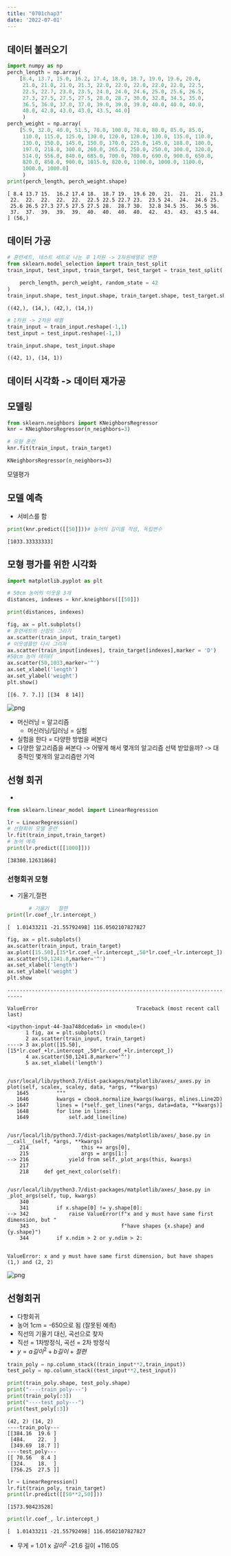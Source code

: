 ```yaml
---
title: "0701chap3"
date: '2022-07-01'
---
```


## 데이터 불러오기


```python
import numpy as np
perch_length = np.array(
    [8.4, 13.7, 15.0, 16.2, 17.4, 18.0, 18.7, 19.0, 19.6, 20.0, 
     21.0, 21.0, 21.0, 21.3, 22.0, 22.0, 22.0, 22.0, 22.0, 22.5, 
     22.5, 22.7, 23.0, 23.5, 24.0, 24.0, 24.6, 25.0, 25.6, 26.5, 
     27.3, 27.5, 27.5, 27.5, 28.0, 28.7, 30.0, 32.8, 34.5, 35.0, 
     36.5, 36.0, 37.0, 37.0, 39.0, 39.0, 39.0, 40.0, 40.0, 40.0, 
     40.0, 42.0, 43.0, 43.0, 43.5, 44.0]
     )
perch_weight = np.array(
    [5.9, 32.0, 40.0, 51.5, 70.0, 100.0, 78.0, 80.0, 85.0, 85.0, 
     110.0, 115.0, 125.0, 130.0, 120.0, 120.0, 130.0, 135.0, 110.0, 
     130.0, 150.0, 145.0, 150.0, 170.0, 225.0, 145.0, 188.0, 180.0, 
     197.0, 218.0, 300.0, 260.0, 265.0, 250.0, 250.0, 300.0, 320.0, 
     514.0, 556.0, 840.0, 685.0, 700.0, 700.0, 690.0, 900.0, 650.0, 
     820.0, 850.0, 900.0, 1015.0, 820.0, 1100.0, 1000.0, 1100.0, 
     1000.0, 1000.0]
     )
print(perch_length, perch_weight.shape)
```

    [ 8.4 13.7 15.  16.2 17.4 18.  18.7 19.  19.6 20.  21.  21.  21.  21.3
     22.  22.  22.  22.  22.  22.5 22.5 22.7 23.  23.5 24.  24.  24.6 25.
     25.6 26.5 27.3 27.5 27.5 27.5 28.  28.7 30.  32.8 34.5 35.  36.5 36.
     37.  37.  39.  39.  39.  40.  40.  40.  40.  42.  43.  43.  43.5 44. ] (56,)
    

## 데이터 가공


```python
# 훈련세트, 테스트 세트로 나눈 후 1차원 -> 2차원배열로 변환
from sklearn.model_selection import train_test_split
train_input, test_input, train_target, test_target = train_test_split(
    
    perch_length, perch_weight, random_state = 42
)
train_input.shape, test_input.shape, train_target.shape, test_target.shape
```




    ((42,), (14,), (42,), (14,))




```python
# 1차원 -> 2차원 배열
train_input = train_input.reshape(-1,1)
test_input = test_input.reshape(-1,1)

train_input.shape, test_input.shape
```




    ((42, 1), (14, 1))



## 데이터 시각화 -> 데이터 재가공

## 모델링


```python
from sklearn.neighbors import KNeighborsRegressor
knr = KNeighborsRegressor(n_neighbors=3)

# 모형 훈련
knr.fit(train_input, train_target)
```




    KNeighborsRegressor(n_neighbors=3)



모델평가

## 모델 예측
- 서비스를 함


```python
print(knr.predict([[50]]))# 농어의 길이를 작성, 독립변수
```

    [1033.33333333]
    

## 모형 평가를 위한 시각화


```python
import matplotlib.pyplot as plt

# 50cm 농어의 이웃을 3개
distances, indexes = knr.kneighbors([[50]])

print(distances, indexes)

fig, ax = plt.subplots()
# 훈련세트의 산점도 그리기
ax.scatter(train_input, train_target)
# 이웃샘플만 다시 그리자
ax.scatter(train_input[indexes], train_target[indexes],marker = 'D')
#50cm 농어 데이터
ax.scatter(50,1033,marker='^')
ax.set_xlabel('length')
ax.set_ylabel('weight')
plt.show()
```

    [[6. 7. 7.]] [[34  8 14]]
    


    
![png](/images/0701chap3/output_12_1.png)
    


- 머신러닝 = 알고리즘
  + 머신러닝/딥러닝 = 실험
- 실험을 한다 = 다양한 방법을 써본다
- 다양한 알고리즘을 써본다
  -> 어떻게 해서 몇개의 알고리즘 선택 받았을까? -> 대중적인 몇개의 알고리즘만 기억

## 선형 회귀
- 


```python
from sklearn.linear_model import LinearRegression

lr = LinearRegression()
# 선형회쉬 모델 훈련
lr.fit(train_input,train_target)
# 농어 예측
print(lr.predict([[1000]]))

```

    [38308.12631868]
    

### 선형회귀 모형
- 기울기,절편


```python
       # 기울기   절편
print(lr.coef_,lr.intercept_)
```

    [  1.01433211 -21.55792498] 116.0502107827827
    


```python
fig, ax = plt.subplots()
ax.scatter(train_input, train_target)
ax.plot([15.50],[15*lr.coef_+lr.intercept_,50*lr.coef_+lr.intercept_])
ax.scatter(50,1241.8,marker='^')
ax.set_xlabel('length')
ax.set_ylabel('weight')
plt.show
```


    ---------------------------------------------------------------------------

    ValueError                                Traceback (most recent call last)

    <ipython-input-44-3aa748dceda6> in <module>()
          1 fig, ax = plt.subplots()
          2 ax.scatter(train_input, train_target)
    ----> 3 ax.plot([15.50],[15*lr.coef_+lr.intercept_,50*lr.coef_+lr.intercept_])
          4 ax.scatter(50,1241.8,marker='^')
          5 ax.set_xlabel('length')
    

    /usr/local/lib/python3.7/dist-packages/matplotlib/axes/_axes.py in plot(self, scalex, scaley, data, *args, **kwargs)
       1645         """
       1646         kwargs = cbook.normalize_kwargs(kwargs, mlines.Line2D)
    -> 1647         lines = [*self._get_lines(*args, data=data, **kwargs)]
       1648         for line in lines:
       1649             self.add_line(line)
    

    /usr/local/lib/python3.7/dist-packages/matplotlib/axes/_base.py in __call__(self, *args, **kwargs)
        214                 this += args[0],
        215                 args = args[1:]
    --> 216             yield from self._plot_args(this, kwargs)
        217 
        218     def get_next_color(self):
    

    /usr/local/lib/python3.7/dist-packages/matplotlib/axes/_base.py in _plot_args(self, tup, kwargs)
        340 
        341         if x.shape[0] != y.shape[0]:
    --> 342             raise ValueError(f"x and y must have same first dimension, but "
        343                              f"have shapes {x.shape} and {y.shape}")
        344         if x.ndim > 2 or y.ndim > 2:
    

    ValueError: x and y must have same first dimension, but have shapes (1,) and (2, 2)



    
![png](/images/0701chap3/output_18_1.png)
    


## 선형회귀
- 다항회귀
- 농어 1cm = -650으로 됨 (잘못된 예측)
- 직선의 기울기 대신, 곡선으로 찾자
- 직선 = 1차방정식, 곡선 = 2차 방정식
- $y = a길이^2 +b길이 + 절편$


```python
train_poly = np.column_stack((train_input**2,train_input))
test_poly = np.column_stack((test_input**2,test_input))

print(train_poly.shape, test_poly.shape)
print("----train_poly---")
print(train_poly[:3])
print("----test_poly---")
print(test_poly[:3])
```

    (42, 2) (14, 2)
    ----train_poly---
    [[384.16  19.6 ]
     [484.    22.  ]
     [349.69  18.7 ]]
    ----test_poly---
    [[ 70.56   8.4 ]
     [324.    18.  ]
     [756.25  27.5 ]]
    


```python
lr = LinearRegression()
lr.fit(train_poly, train_target)
print(lr.predict([[50**2,50]]))
```

    [1573.98423528]
    


```python
print(lr.coef_, lr.intercept_)
```

    [  1.01433211 -21.55792498] 116.0502107827827
    

 - 무게 = 1.01 x $길이^2$ -21.6 길이 +116.05
